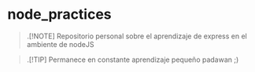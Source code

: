 # node_practices
> .[!NOTE]
> Repositorio personal sobre el aprendizaje de express en el ambiente de nodeJS

> .[!TIP]
> Permanece en constante aprendizaje pequeño padawan ;)